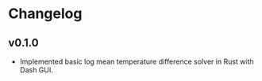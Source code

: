 # Changelog

## v0.1.0

- Implemented basic log mean temperature difference solver in Rust with Dash GUI. 